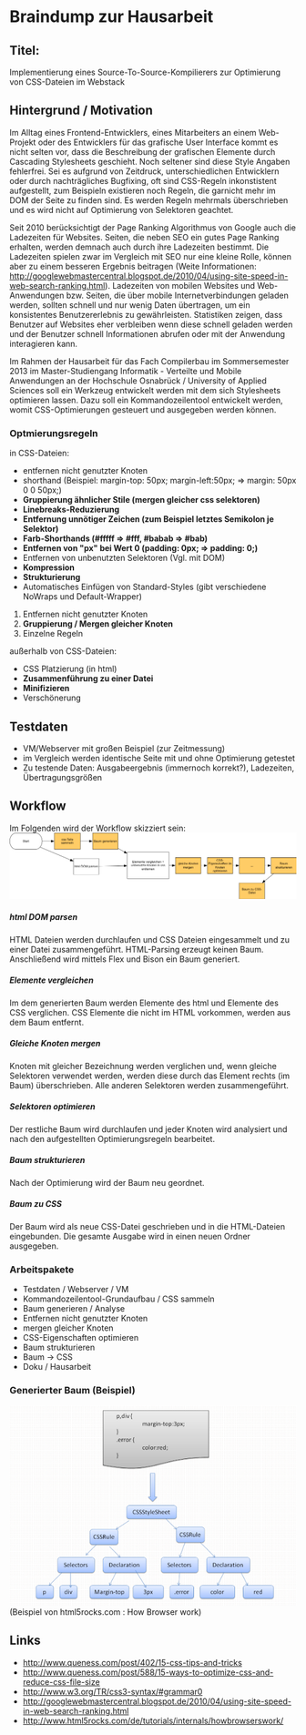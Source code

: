 # Braindump zur Hausarbeit

## Titel:

Implementierung eines Source-To-Source-Kompilierers zur Optimierung von CSS-Dateien im Webstack

## Hintergrund / Motivation

Im Alltag eines Frontend-Entwicklers, eines Mitarbeiters an einem Web-Projekt oder des Entwicklers für das grafische User Interface kommt es nicht selten vor, dass die Beschreibung der grafischen Elemente durch Cascading Stylesheets geschieht. Noch seltener sind diese Style Angaben fehlerfrei. Sei es aufgrund von Zeitdruck, unterschiedlichen Entwicklern oder durch nachträgliches Bugfixing, oft sind CSS-Regeln inkonstistent aufgestellt, zum Beispieln existieren noch Regeln, die garnicht mehr im DOM der Seite zu finden sind. Es werden Regeln mehrmals überschrieben und es wird nicht auf Optimierung von Selektoren geachtet. 

Seit 2010 berücksichtigt der Page Ranking Algorithmus von Google auch die Ladezeiten für Websites. Seiten, die neben SEO ein gutes Page Ranking erhalten, werden demnach auch durch ihre Ladezeiten bestimmt. Die Ladezeiten spielen zwar im Vergleich mit SEO nur eine kleine Rolle, können aber zu einem besseren Ergebnis beitragen (Weite Informationen: http://googlewebmastercentral.blogspot.de/2010/04/using-site-speed-in-web-search-ranking.html).
Ladezeiten von mobilen Websites und Web-Anwendungen bzw. Seiten, die über mobile Internetverbindungen geladen werden, sollten schnell und nur wenig Daten übertragen, um ein konsistentes Benutzererlebnis zu gewährleisten. Statistiken zeigen, dass Benutzer auf Websites eher verbleiben wenn diese schnell geladen werden und der Benutzer schnell Informationen abrufen oder mit der Anwendung interagieren kann.

Im Rahmen der Hausarbeit für das Fach Compilerbau im Sommersemester 2013 im Master-Studiengang Informatik - Verteilte und Mobile Anwendungen an der Hochschule Osnabrück / University of Applied Sciences soll ein Werkzeug entwickelt werden mit dem sich Stylesheets optimieren lassen. Dazu soll ein Kommandozeilentool entwickelt werden, womit CSS-Optimierungen gesteuert und ausgegeben werden können. 

### Optmierungsregeln

in CSS-Dateien:

* entfernen nicht genutzter Knoten
* shorthand (Beispiel: margin-top: 50px; margin-left:50px; => margin: 50px 0 0 50px;)
* **Gruppierung ähnlicher Stile (mergen gleicher css selektoren)**
* **Linebreaks-Reduzierung**
* **Entfernung unnötiger Zeichen (zum Beispiel letztes Semikolon je Selektor)**
* **Farb-Shorthands (#fffff => #fff, #babab => #bab)**
* **Entfernen von "px" bei Wert 0 (padding: 0px; => padding: 0;)**
* Entfernen von unbenutzten Selektoren (Vgl. mit DOM)
* **Kompression**
* **Strukturierung**
* Automatisches Einfügen von Standard-Styles (gibt verschiedene NoWraps und Default-Wrapper)

1. Entfernen nicht genutzter Knoten
2. **Gruppierung / Mergen gleicher Knoten**
3. Einzelne Regeln

außerhalb von CSS-Dateien:

* CSS Platzierung (in html)
* **Zusammenführung zu einer Datei**
* **Minifizieren**
* Verschönerung

## Testdaten

* VM/Webserver mit großen Beispiel (zur Zeitmessung)
* im Vergleich werden identische Seite mit und ohne Optimierung getestet
* Zu testende Daten: Ausgabeergebnis (immernoch korrekt?), Ladezeiten, Übertragungsgrößen

## Workflow

Im Folgenden wird der Workflow skizziert sein:
![App Workflow](app-workflow.png)

##### html DOM parsen
HTML Dateien werden durchlaufen und CSS Dateien eingesammelt und zu einer Datei zusammengeführt. HTML-Parsing erzeugt keinen Baum. Anschließend wird mittels Flex und Bison ein Baum generiert.

##### Elemente vergleichen
Im dem generierten Baum werden Elemente des html und Elemente des CSS verglichen. CSS Elemente die nicht im HTML vorkommen, werden aus dem  Baum entfernt.

##### Gleiche Knoten mergen
Knoten mit gleicher Bezeichnung werden verglichen und, wenn gleiche Selektoren verwendet werden, werden diese durch das Element rechts (im Baum) überschrieben. Alle anderen Selektoren werden zusammengeführt. 

##### Selektoren optimieren
Der restliche Baum wird durchlaufen und jeder Knoten wird analysiert und nach den aufgestellten Optimierungsregeln bearbeitet. 

##### Baum strukturieren
Nach der Optimierung wird der Baum neu geordnet. 

##### Baum zu CSS
Der Baum wird als neue CSS-Datei geschrieben und in die HTML-Dateien eingebunden. Die gesamte Ausgabe wird in einen neuen Ordner ausgegeben.

### Arbeitspakete

* Testdaten / Webserver / VM
* Kommandozeilentool-Grundaufbau / CSS sammeln
* Baum generieren / Analyse 
* Entfernen nicht genutzter Knoten
* mergen gleicher Knoten
* CSS-Eigenschaften optimieren
* Baum strukturieren
* Baum -> CSS
* Doku / Hausarbeit

### Generierter Baum (Beispiel)

![Tree Example](tree_example.png)
(Beispiel von html5rocks.com : How Browser work)

## Links

* http://www.queness.com/post/402/15-css-tips-and-tricks
* http://www.queness.com/post/588/15-ways-to-optimize-css-and-reduce-css-file-size
* http://www.w3.org/TR/css3-syntax/#grammar0
* http://googlewebmastercentral.blogspot.de/2010/04/using-site-speed-in-web-search-ranking.html
* http://www.html5rocks.com/de/tutorials/internals/howbrowserswork/
